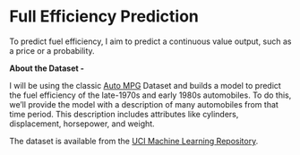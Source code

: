 # Full Efficiency Prediction





To predict fuel efficiency, I aim to predict a continuous value output, such as a price or a probability.

**About the Dataset -**

I will be using the classic [Auto MPG](https://archive.ics.uci.edu/dataset/9/auto+mpg) Dataset and builds a model to predict the fuel efficiency of the late-1970s and early 1980s automobiles. To do this, we’ll provide the model with a description of many automobiles from that time period. This description includes attributes like cylinders, displacement, horsepower, and weight.

The dataset is available from the [UCI Machine Learning Repository](https://archive.ics.uci.edu/).

